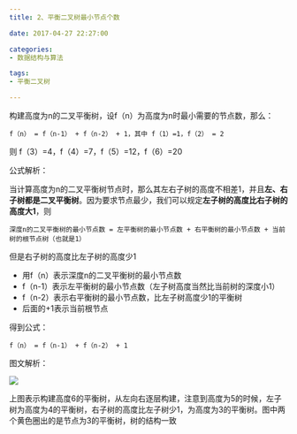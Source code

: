 ```yaml
---
title: 2、平衡二叉树最小节点个数

date: 2017-04-27 22:27:00

categories:
- 数据结构与算法

tags:
- 平衡二叉树

---
```


构建高度为n的二叉平衡树，设f（n）为高度为n时最小需要的节点数，那么：

	f（n） = f（n-1） + f（n-2） + 1，其中 f（1）=1，f（2） = 2

则 f（3）=4，f（4）=7，f（5）=12，f（6）=20

公式解析：

当计算高度为n的二叉平衡树节点时，那么其左右子树的高度不相差1，并且**左、右子树都是二叉平衡树**。因为要求节点最少，我们可以规定**左子树的高度比右子树的高度大1**，则

	深度n的二叉平衡树的最小节点数 = 左平衡树的最小节点数 + 右平衡树的最小节点数 + 当前树的根节点树（也就是1）

但是右子树的高度比左子树的高度少1

* 用f（n）表示深度n的二叉平衡树的最小节点数
* f（n-1）表示左平衡树的最小节点数（左子树高度当然比当前树的深度小1）
* f（n-2）表示右平衡树的最小节点数，比左子树高度少1的平衡树
* 后面的+1表示当前根节点

得到公式：

	f（n） = f（n-1） + f（n-2） + 1

图文解析：

![](http://i.imgur.com/VZWbBLr.png)

上图表示构建高度6的平衡树，从左向右逐层构建，注意到高度为5的时候，左子树为高度为4的平衡树，右子树的高度比左子树少1，为高度为3的平衡树。图中两个黄色圈出的是节点为3的平衡树，树的结构一致